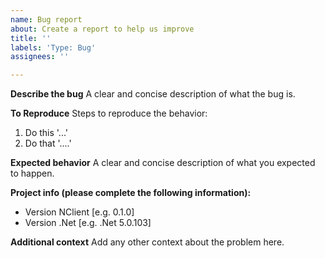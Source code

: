 ```yaml
---
name: Bug report
about: Create a report to help us improve
title: ''
labels: 'Type: Bug'
assignees: ''

---
```


**Describe the bug**
A clear and concise description of what the bug is.

**To Reproduce**
Steps to reproduce the behavior:
1. Do this '...'
2. Do that '....'

**Expected behavior**
A clear and concise description of what you expected to happen.

**Project info (please complete the following information):**
 - Version NClient [e.g. 0.1.0]
 - Version .Net [e.g. .Net 5.0.103]

**Additional context**
Add any other context about the problem here.
